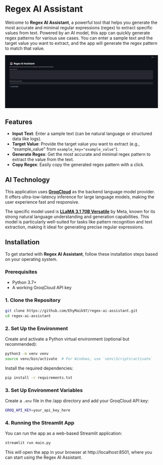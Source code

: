 # Regex AI Assistant

Welcome to **Regex AI Assistant**, a powerful tool that helps you generate the most accurate and minimal regular expressions (regex) to extract specific values from text. Powered by an AI model, this app can quickly generate regex patterns for various use cases. You can enter a sample text and the target value you want to extract, and the app will generate the regex pattern to match that value.

![alt text](gif.gif)

## Features

- **Input Text**: Enter a sample text (can be natural language or structured data like logs).
- **Target Value**: Provide the target value you want to extract (e.g., "example_value" from `example_key="example_value"`).
- **Generate Regex**: Get the most accurate and minimal regex pattern to extract the value from the text.
- **Copy Regex**: Easily copy the generated regex pattern with a click.

## AI Technology

This application uses **[GroqCloud](https://console.groq.com/home)** as the backend language model provider. It offers ultra-low-latency inference for large language models, making the user experience fast and responsive.

The specific model used is **[LLaMA 3.1 70B Versatile](https://console.groq.com/docs/model/llama-3.3-70b-versatile)** by Meta, known for its strong natural language understanding and generation capabilities. This model is particularly well-suited for tasks like pattern recognition and text extraction, making it ideal for generating precise regular expressions.


## Installation

To get started with **Regex AI Assistant**, follow these installation steps based on your operating system.

### Prerequisites

- Python 3.7+
- A working GroqCloud API key

### 1. Clone the Repository

```bash
git clone https://github.com/EhyMaik97/regex-ai-assistant.git
cd regex-ai-assistant
```

### 2. Set Up the Environment

Create and activate a Python virtual environment (optional but recommended):

```bash
python3 -m venv venv
source venv/bin/activate  # For Windows, use `venv\Scripts\activate`
```

Install the required dependencies:

```bash
pip install -r requirements.txt
```

### 3. Set Up Environment Variables
Create a `.env` file in the /app directory and add your GroqCloud API key:

```bash
GROQ_API_KEY=your_api_key_here
```

### 4. Running the Streamlit App

You can run the app as a web-based Streamlit application:

```bash
streamlit run main.py
```
This will open the app in your browser at http://localhost:8501, where you can start using the Regex AI Assistant.

## 


